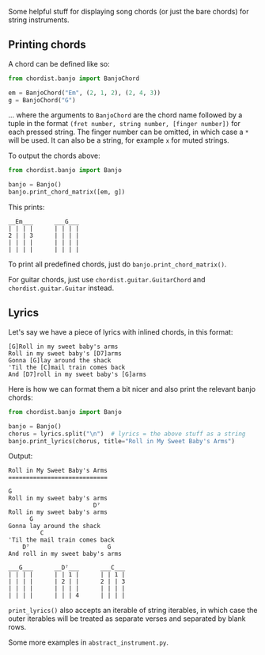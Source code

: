 Some helpful stuff for displaying song chords (or just the bare chords) for string instruments.

## Printing chords

A chord can be defined like so:

```python
from chordist.banjo import BanjoChord

em = BanjoChord("Em", (2, 1, 2), (2, 4, 3))
g = BanjoChord("G")
```

... where the arguments to `BanjoChord` are the chord name followed by a tuple in the format `(fret number, string number, [finger number])` for each pressed string. The finger number can be omitted, in which case a `*` will be used. It can also be a string, for example `x` for muted strings.

To output the chords above:

```python
from chordist.banjo import Banjo

banjo = Banjo()
banjo.print_chord_matrix([em, g])
```

This prints:

```
__Em___      ___G___
| | | |      | | | |
2 | | 3      | | | |
| | | |      | | | |
| | | |      | | | |
```

To print all predefined chords, just do `banjo.print_chord_matrix()`.

For guitar chords, just use `chordist.guitar.GuitarChord` and `chordist.guitar.Guitar` instead.

## Lyrics

Let's say we have a piece of lyrics with inlined chords, in this format:

```
[G]Roll in my sweet baby's arms
Roll in my sweet baby's [D7]arms
Gonna [G]lay around the shack
'Til the [C]mail train comes back
And [D7]roll in my sweet baby's [G]arms
```

Here is how we can format them a bit nicer and also print the relevant banjo chords:

```python
from chordist.banjo import Banjo

banjo = Banjo()
chorus = lyrics.split("\n")  # lyrics = the above stuff as a string
banjo.print_lyrics(chorus, title="Roll in My Sweet Baby's Arms")
```

Output:

```
Roll in My Sweet Baby's Arms
============================

G
Roll in my sweet baby's arms
                        D⁷
Roll in my sweet baby's arms
      G
Gonna lay around the shack
         C
'Til the mail train comes back
    D⁷                      G
And roll in my sweet baby's arms

___G___      __D⁷___      ___C___
| | | |      | | 1 |      | | 1 |
| | | |      | 2 | |      2 | | 3
| | | |      | | | |      | | | |
| | | |      | | | 4      | | | |
```

`print_lyrics()` also accepts an iterable of string iterables, in which case the outer iterables will be treated as separate verses and separated by blank rows.

Some more examples in `abstract_instrument.py`.
